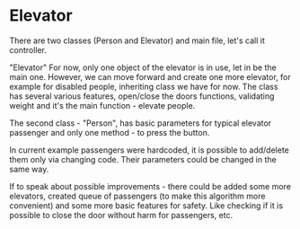 # Elevator
There are two classes (Person and Elevator) and main file, let's call it controller. 

"Elevator" 
 For now, only one object of the elevator is in use, let in be the main one. However, we can move forward and create one more elevator, for example for disabled people, inheriting class we have for now. 
The class has several various features, open/close the doors functions, validating weight and it's the main function - elevate people. 

The second class - "Person", has basic parameters for typical elevator passenger and only one method - to press the button. 

In current example passengers were hardcoded, it is possible to add/delete them only via changing code. Their parameters could be changed in the same way. 

If to speak about possible improvements - there could be added some more elevators, created queue of passengers (to make this algorithm more convenient) and some more basic features for safety. Like checking if it is possible to close the door without harm for passengers, etc.
